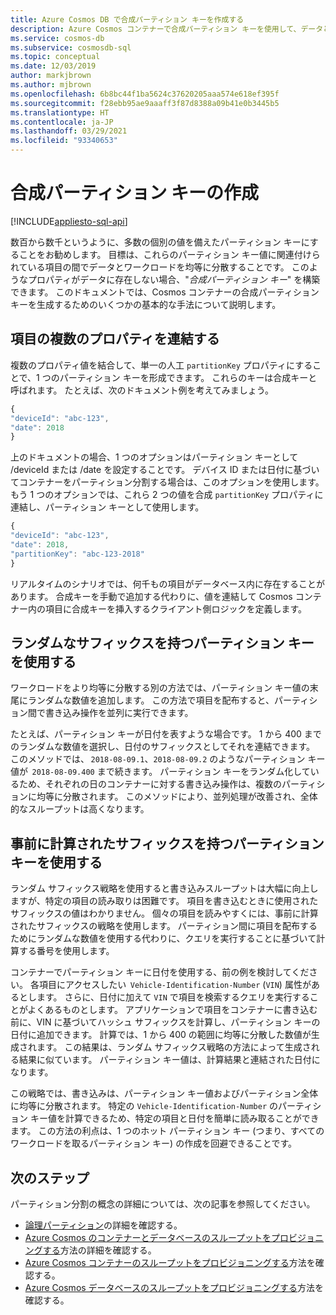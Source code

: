 ```yaml
---
title: Azure Cosmos DB で合成パーティション キーを作成する
description: Azure Cosmos コンテナーで合成パーティション キーを使用して、データとワークロードをパーティション キーに均等に分散させる方法について説明します。
ms.service: cosmos-db
ms.subservice: cosmosdb-sql
ms.topic: conceptual
ms.date: 12/03/2019
author: markjbrown
ms.author: mjbrown
ms.openlocfilehash: 6b8bc44f1ba5624c37620205aaa574e618ef395f
ms.sourcegitcommit: f28ebb95ae9aaaff3f87d8388a09b41e0b3445b5
ms.translationtype: HT
ms.contentlocale: ja-JP
ms.lasthandoff: 03/29/2021
ms.locfileid: "93340653"
---
```

# <a name="create-a-synthetic-partition-key"></a>合成パーティション キーの作成
[!INCLUDE[appliesto-sql-api](includes/appliesto-sql-api.md)]

数百から数千というように、多数の個別の値を備えたパーティション キーにすることをお勧めします。 目標は、これらのパーティション キー値に関連付けられている項目の間でデータとワークロードを均等に分散することです。 このようなプロパティがデータに存在しない場合、"*合成パーティション キー*" を構築できます。 このドキュメントでは、Cosmos コンテナーの合成パーティション キーを生成するためのいくつかの基本的な手法について説明します。

## <a name="concatenate-multiple-properties-of-an-item"></a>項目の複数のプロパティを連結する

複数のプロパティ値を結合して、単一の人工 `partitionKey` プロパティにすることで、1 つのパーティション キーを形成できます。 これらのキーは合成キーと呼ばれます。 たとえば、次のドキュメント例を考えてみましょう。

```JavaScript
{
"deviceId": "abc-123",
"date": 2018
}
```

上のドキュメントの場合、1 つのオプションはパーティション キーとして /deviceId または /date を設定することです。 デバイス ID または日付に基づいてコンテナーをパーティション分割する場合は、このオプションを使用します。 もう 1 つのオプションでは、これら 2 つの値を合成 `partitionKey` プロパティに連結し、パーティション キーとして使用します。

```JavaScript
{
"deviceId": "abc-123",
"date": 2018,
"partitionKey": "abc-123-2018"
}
```

リアルタイムのシナリオでは、何千もの項目がデータベース内に存在することがあります。 合成キーを手動で追加する代わりに、値を連結して Cosmos コンテナー内の項目に合成キーを挿入するクライアント側ロジックを定義します。

## <a name="use-a-partition-key-with-a-random-suffix"></a>ランダムなサフィックスを持つパーティション キーを使用する

ワークロードをより均等に分散する別の方法では、パーティション キー値の末尾にランダムな数値を追加します。 この方法で項目を配布すると、パーティション間で書き込み操作を並列に実行できます。

たとえば、パーティション キーが日付を表すような場合です。 1 から 400 までのランダムな数値を選択し、日付のサフィックスとしてそれを連結できます。 このメソッドでは、 `2018-08-09.1`、`2018-08-09.2` のようなパーティション キー値が  `2018-08-09.400` まで続きます。 パーティション キーをランダム化しているため、それぞれの日のコンテナーに対する書き込み操作は、複数のパーティションに均等に分散されます。 このメソッドにより、並列処理が改善され、全体的なスループットは高くなります。

## <a name="use-a-partition-key-with-pre-calculated-suffixes"></a>事前に計算されたサフィックスを持つパーティション キーを使用する 

ランダム サフィックス戦略を使用すると書き込みスループットは大幅に向上しますが、特定の項目の読み取りは困難です。 項目を書き込むときに使用されたサフィックスの値はわかりません。 個々の項目を読みやすくには、事前に計算されたサフィックスの戦略を使用します。 パーティション間に項目を配布するためにランダムな数値を使用する代わりに、クエリを実行することに基づいて計算する番号を使用します。

コンテナーでパーティション キーに日付を使用する、前の例を検討してください。 各項目にアクセスしたい  `Vehicle-Identification-Number` (`VIN`) 属性があるとします。 さらに、日付に加えて `VIN` で項目を検索するクエリを実行することがよくあるものとします。 アプリケーションで項目をコンテナーに書き込む前に、VIN に基づいてハッシュ サフィックスを計算し、パーティション キーの日付に追加できます。 計算では、1 から 400 の範囲に均等に分散した数値が生成されます。 この結果は、ランダム サフィックス戦略の方法によって生成される結果に似ています。 パーティション キー値は、計算結果と連結された日付になります。

この戦略では、書き込みは、パーティション キー値およびパーティション全体に均等に分散されます。 特定の `Vehicle-Identification-Number` のパーティション キー値を計算できるため、特定の項目と日付を簡単に読み取ることができます。 この方法の利点は、1 つのホット パーティション キー (つまり、すべてのワークロードを取るパーティション キー) の作成を回避できることです。 

## <a name="next-steps"></a>次のステップ

パーティション分割の概念の詳細については、次の記事を参照してください。

* [論理パーティション](partitioning-overview.md)の詳細を確認する。
* [Azure Cosmos のコンテナーとデータベースのスループットをプロビジョニングする](set-throughput.md)方法の詳細を確認する。
* [Azure Cosmos コンテナーのスループットをプロビジョニングする](how-to-provision-container-throughput.md)方法を確認する。
* [Azure Cosmos データベースのスループットをプロビジョニングする](how-to-provision-database-throughput.md)方法を確認する。

